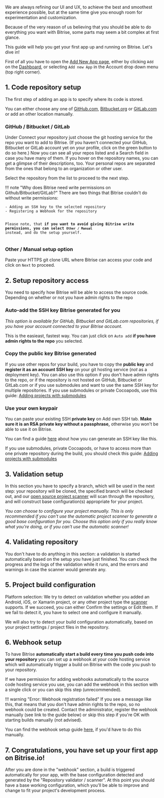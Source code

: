 <p>We are always refining our UI and UX, to achieve the best and smoothest experience possible,
but at the same time give you enough room for experimentation and customization.</p>
<p>Because of the very reason of us believing that you should be able to do everything you want with Bitrise,
some parts may seem a bit complex at first glance.</p>
<p>This guide will help you get your first app up and running on Bitrise. Let's dive in!</p>
<p>First of all you have to open the <a href="https://www.bitrise.io/apps/add">Add New App page</a>,
either by clicking <code>Add</code> on the <a href="https://www.bitrise.io/dashboard">Dashboard</a>,
or selecting <code>Add new App</code> in the Account drop down menu (top right corner).</p>
<h2>1. Code repository setup</h2>
<p>The first step of adding an app is to specify where its code is stored.</p>
<p>You can either choose any one of <a href="https://github.com/">GitHub.com</a>, <a href="https://bitbucket.org/">Bitbucket.org</a> or <a href="https://gitlab.com/">GitLab.com</a> or add an other location manually.</p>
<h3>GitHub / Bitbucket / GitLab</h3>
<p>Under Connect your repository just choose the git hosting service for the repo you want to add to Bitrise.
(If you haven't connected your GitHub, Bitbucket or GitLab account yet on your profile, click on the green button to do so here.) Now you can see all your repos listed and a Search field in case you have many of them. If you hover on the repository names, you can get a glimpse of their descriptions, too.
Your personal repos are separated from the ones that belong to an organization or other user.</p>
<p>Select the repository from the list to proceed to the next step.</p>
<p>!!! note &quot;Why does Bitrise need write permissions on Github/Bitbucket/GitLab?&quot;
There are two things that Bitrise couldn't do without write permissions:</p>
<pre><code>- Adding an SSH key to the selected repository
- Registering a Webhook for the repository

Please note, that __if you want to avoid giving Bitrise write permissions,
you can select `Other / Manual`__ instead, and do the setup yourself.
</code></pre>
<h3>Other / Manual setup option</h3>
<p>Paste your HTTPS git clone URL where Bitrise can access your code and click on <code>Next</code> to proceed.</p>
<h2>2. Setup repository access</h2>
<p>You need to specify how Bitrise will be able to access the source code. Depending on whether or not you have admin rights to the repo</p>
<h3>Auto-add the SSH key Bitrise generated for you</h3>
<p><em>This option is available for GitHub, Bitbucket and GitLab.com repositories,
if you have your account connected to your Bitrise account.</em></p>
<p>This is the easieast, fastest way. You can just click on <code>Auto add</code>
<strong>if you have admin rights to the repo</strong> you selected.</p>
<h3>Copy the public key Bitrise generated</h3>
<p>If you use other repos for your build, you have to copy the <strong>public key</strong> and <strong>register it as an account SSH key</strong> on your git hosting service (<em>not</em> as a deployment key).
You can also use this option if you don't have admin rights to the repo, or if the repository is not hosted on GitHub, Bitbucket or GitLab.com or if you use submodules and want to use the same SSH key for multiple repositories.
If you use submodules or private Cocoapods,
use this guide: <a href="/faq/adding-projects-with-submodules/">Adding projects with submodules</a></p>
<h3>Use your own keypair</h3>
<p>You can paste your existing SSH <strong>private key</strong> on Add own SSH tab.
<strong>Make sure it is an RSA private key without a passphrase,</strong>
otherwise you won't be able to use it on Bitrise.</p>
<p>You can find a guide <a href="/faq/how-to-generate-ssh-keypair/">here</a> about
how you can generate an SSH key like this.</p>
<p>If you use submodules, private Cocoapods,
or have to access more than one private repository
during the build, you should check this guide: <a href="/faq/adding-projects-with-submodules/">Adding projects with submodules</a></p>
<h2>3. Validation setup</h2>
<p>In this section you have to specify a branch, which will be used in the next step:
your repository will be cloned, the specified branch will be checked out,
and our <a href="https://github.com/bitrise-core/bitrise-init">open source project scanner</a>
will scan through the repository, and will construct base configuration(s)
appropriate for your project.</p>
<p><em>You can choose to configure your project manually.
This is only recommended if you can't use the automatic
project scanner to generate a good base configuration for you.
Choose this option only if you really know what you're doing,
or if you can't use the automatic scanner!</em></p>
<h2>4. Validating repository</h2>
<p>You don't have to do anything in this section: a validation
is started automatically based on the setup you have just finished.
You can check the progress and the logs of the validation while it runs,
and the errors and warnings in case the scanner would generate any.</p>
<h2>5. Project build configuration</h2>
<p>Platform selection: We try to detect on validation whether you added an Android, iOS, or Xamarin project,
or any other project type the <a href="https://github.com/bitrise-core/bitrise-init">scanner</a> supports.
If we succeed, you can either Confirm the settings or Edit them.
If we fail to detect it, you have to select one and configure it manually.</p>
<p>We will also try to detect your build configuration automatically, based on your project settings / project
files in the repository.</p>
<h2>6. Webhook setup</h2>
<p>To have Bitrise <strong>automatically start a build every time you push code into your repository</strong> you can set up a webhook at your code hosting service which will automatically trigger a build on Bitrise with the code you push to your repository.</p>
<p>If we have permission for adding webhooks automatically to the source code hosting service you use, you can add the webhook in this section with a single click or you can skip this step (unrecommended).</p>
<p>!!! warning &quot;Error: Webhook registration failed&quot;
If you see a message like this, that means that you don't have admin rights to the repo,
so no webhook could be created. Contact the administrator, register the webhook manually (see link to the guide below)
or skip this step if you're OK with starting builds manually (not advised).</p>
<p>You can find the webhook setup guide <a href="/webhooks/">here</a>,
if you'd have to do this manually.</p>
<h2>7. Congratulations, you have set up your first app on Bitrise.io!</h2>
<p>After you are done in the &quot;webhook&quot; section, a build is triggered automatically
for your app, with the base configuration detected and generated by
the &quot;Repository validator / scanner&quot;. At this point you should have
a base working configuration, which you'll be able to improve and change
to fit your project's development process.</p>
